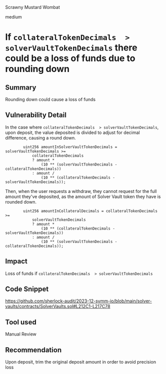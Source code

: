 Scrawny Mustard Wombat

medium

# If `collateralTokenDecimals  > solverVaultTokenDecimals` there could be a loss of funds due to rounding down

## Summary
Rounding down could cause a loss of funds 


## Vulnerability Detail
In the case where `collateralTokenDecimals  > solverVaultTokenDecimals`, upon deposit, the value deposited is divided to adjust for decimal difference, causing a round down. 
```solidity
        uint256 amountInSolverVaultTokenDecimals = solverVaultTokenDecimals >=
            collateralTokenDecimals
            ? amount *
                (10 ** (solverVaultTokenDecimals - collateralTokenDecimals))
            : amount /
                (10 ** (collateralTokenDecimals - solverVaultTokenDecimals));
```
Then, when the user requests a withdraw, they cannot request for the full amount they've deposited, as the amount of Solver Vault token they have is rounded down. 

```solidity
        uint256 amountInCollateralDecimals = collateralTokenDecimals >=
            solverVaultTokenDecimals
            ? amount *
                (10 ** (collateralTokenDecimals - solverVaultTokenDecimals))
            : amount /
                (10 ** (solverVaultTokenDecimals - collateralTokenDecimals));
```

## Impact
Loss of funds if `collateralTokenDecimals  > solverVaultTokenDecimals`

## Code Snippet
https://github.com/sherlock-audit/2023-12-symm-io/blob/main/solver-vaults/contracts/SolverVaults.sol#L212C1-L217C78

## Tool used

Manual Review

## Recommendation
Upon deposit, trim the original deposit amount in order to avoid precision loss 
